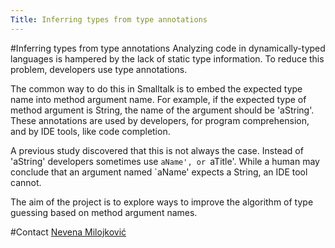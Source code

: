 ```yaml
---
Title: Inferring types from type annotations
---
```

#Inferring types from type annotations
Analyzing code in dynamically-typed languages is hampered by the lack of static type information. To reduce this problem, developers use type annotations. 

The common way to do this in Smalltalk is to embed the expected type name into method argument name. For example, if the expected type of method argument is String, the name of the argument should be 'aString'. These annotations are used by developers, for program comprehension, and by IDE tools, like code completion.

A previous study discovered that this is not always the case. Instead of 'aString' developers sometimes use `aName', or `aTitle'. While a human may conclude that an argument named `aName' expects a String, an IDE tool cannot.

The aim of the project is to explore ways to improve the algorithm of type guessing based on method argument names.

#Contact
[Nevena Milojković](%base_url%/staff/Milojkovic)
